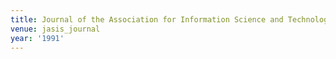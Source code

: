 ```yaml
---
title: Journal of the Association for Information Science and Technology (1991)
venue: jasis_journal
year: '1991'
---
```

